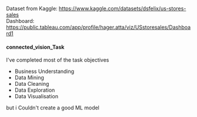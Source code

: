 Dataset from Kaggle: https://www.kaggle.com/datasets/dsfelix/us-stores-sales<br>
Dashboard: https://public.tableau.com/app/profile/hager.atta/viz/USstoresales/Dashboard1

 #### connected_vision_Task
 I've completed most of the task objectives
- Business Understanding 
- Data Mining
- Data Cleaning
- Data Exploration 
- Data Visualisation

but i Couldn't create a good ML model
